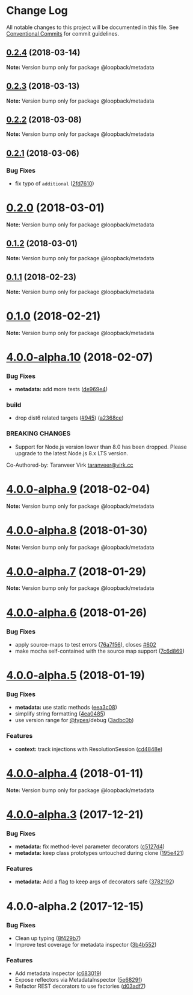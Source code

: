 # Change Log

All notable changes to this project will be documented in this file.
See [Conventional Commits](https://conventionalcommits.org) for commit guidelines.

<a name="0.2.4"></a>
## [0.2.4](https://github.com/strongloop/loopback-next/compare/@loopback/metadata@0.2.3...@loopback/metadata@0.2.4) (2018-03-14)




**Note:** Version bump only for package @loopback/metadata

<a name="0.2.3"></a>
## [0.2.3](https://github.com/strongloop/loopback-next/compare/@loopback/metadata@0.2.2...@loopback/metadata@0.2.3) (2018-03-13)




**Note:** Version bump only for package @loopback/metadata

<a name="0.2.2"></a>
## [0.2.2](https://github.com/strongloop/loopback-next/compare/@loopback/metadata@0.2.1...@loopback/metadata@0.2.2) (2018-03-08)




**Note:** Version bump only for package @loopback/metadata

<a name="0.2.1"></a>
## [0.2.1](https://github.com/strongloop/loopback-next/compare/@loopback/metadata@0.2.0...@loopback/metadata@0.2.1) (2018-03-06)


### Bug Fixes

* fix typo of `additional` ([2fd7610](https://github.com/strongloop/loopback-next/commit/2fd7610))




<a name="0.2.0"></a>
# [0.2.0](https://github.com/strongloop/loopback-next/compare/@loopback/metadata@0.1.2...@loopback/metadata@0.2.0) (2018-03-01)




**Note:** Version bump only for package @loopback/metadata

<a name="0.1.2"></a>
## [0.1.2](https://github.com/strongloop/loopback-next/compare/@loopback/metadata@0.1.1...@loopback/metadata@0.1.2) (2018-03-01)




**Note:** Version bump only for package @loopback/metadata

<a name="0.1.1"></a>
## [0.1.1](https://github.com/strongloop/loopback-next/compare/@loopback/metadata@0.1.0...@loopback/metadata@0.1.1) (2018-02-23)




**Note:** Version bump only for package @loopback/metadata

<a name="0.1.0"></a>
# [0.1.0](https://github.com/strongloop/loopback-next/compare/@loopback/metadata@4.0.0-alpha.10...@loopback/metadata@0.1.0) (2018-02-21)




**Note:** Version bump only for package @loopback/metadata

<a name="4.0.0-alpha.10"></a>
# [4.0.0-alpha.10](https://github.com/strongloop/loopback-next/compare/@loopback/metadata@4.0.0-alpha.9...@loopback/metadata@4.0.0-alpha.10) (2018-02-07)


### Bug Fixes

* **metadata:** add more tests ([de969e4](https://github.com/strongloop/loopback-next/commit/de969e4))


### build

* drop dist6 related targets ([#945](https://github.com/strongloop/loopback-next/issues/945)) ([a2368ce](https://github.com/strongloop/loopback-next/commit/a2368ce))


### BREAKING CHANGES

* Support for Node.js version lower than 8.0 has been dropped.
Please upgrade to the latest Node.js 8.x LTS version.

Co-Authored-by: Taranveer Virk <taranveer@virk.cc>




<a name="4.0.0-alpha.9"></a>
# [4.0.0-alpha.9](https://github.com/strongloop/loopback-next/compare/@loopback/metadata@4.0.0-alpha.8...@loopback/metadata@4.0.0-alpha.9) (2018-02-04)




**Note:** Version bump only for package @loopback/metadata

<a name="4.0.0-alpha.8"></a>
# [4.0.0-alpha.8](https://github.com/strongloop/loopback-next/compare/@loopback/metadata@4.0.0-alpha.7...@loopback/metadata@4.0.0-alpha.8) (2018-01-30)




**Note:** Version bump only for package @loopback/metadata

<a name="4.0.0-alpha.7"></a>
# [4.0.0-alpha.7](https://github.com/strongloop/loopback-next/compare/@loopback/metadata@4.0.0-alpha.6...@loopback/metadata@4.0.0-alpha.7) (2018-01-29)




**Note:** Version bump only for package @loopback/metadata

<a name="4.0.0-alpha.6"></a>
# [4.0.0-alpha.6](https://github.com/strongloop/loopback-next/compare/@loopback/metadata@4.0.0-alpha.5...@loopback/metadata@4.0.0-alpha.6) (2018-01-26)


### Bug Fixes

* apply source-maps to test errors ([76a7f56](https://github.com/strongloop/loopback-next/commit/76a7f56)), closes [#602](https://github.com/strongloop/loopback-next/issues/602)
* make mocha self-contained with the source map support ([7c6d869](https://github.com/strongloop/loopback-next/commit/7c6d869))




<a name="4.0.0-alpha.5"></a>
# [4.0.0-alpha.5](https://github.com/strongloop/loopback-next/compare/@loopback/metadata@4.0.0-alpha.4...@loopback/metadata@4.0.0-alpha.5) (2018-01-19)


### Bug Fixes

* **metadata:** use static methods ([eea3c08](https://github.com/strongloop/loopback-next/commit/eea3c08))
* simplify string formatting ([4ea0485](https://github.com/strongloop/loopback-next/commit/4ea0485))
* use version range for [@types](https://github.com/types)/debug ([3adbc0b](https://github.com/strongloop/loopback-next/commit/3adbc0b))


### Features

* **context:** track injections with ResolutionSession ([cd4848e](https://github.com/strongloop/loopback-next/commit/cd4848e))




<a name="4.0.0-alpha.4"></a>
# [4.0.0-alpha.4](https://github.com/strongloop/loopback-next/compare/@loopback/metadata@4.0.0-alpha.3...@loopback/metadata@4.0.0-alpha.4) (2018-01-11)




**Note:** Version bump only for package @loopback/metadata

<a name="4.0.0-alpha.3"></a>
# [4.0.0-alpha.3](https://github.com/strongloop/loopback-next/compare/@loopback/metadata@4.0.0-alpha.2...@loopback/metadata@4.0.0-alpha.3) (2017-12-21)


### Bug Fixes

* **metadata:** fix method-level parameter decorators ([c5127d4](https://github.com/strongloop/loopback-next/commit/c5127d4))
* **metadata:** keep class prototypes untouched during clone ([195e421](https://github.com/strongloop/loopback-next/commit/195e421))


### Features

* **metadata:** Add a flag to keep args of decorators safe ([3782192](https://github.com/strongloop/loopback-next/commit/3782192))




<a name="4.0.0-alpha.2"></a>
# 4.0.0-alpha.2 (2017-12-15)


### Bug Fixes

* Clean up typing ([8f429b7](https://github.com/strongloop/loopback-next/commit/8f429b7))
* Improve test coverage for metadata inspector ([3b4b552](https://github.com/strongloop/loopback-next/commit/3b4b552))


### Features

* Add metadata inspector ([c683019](https://github.com/strongloop/loopback-next/commit/c683019))
* Expose reflectors via MetadataInspector ([5e6829f](https://github.com/strongloop/loopback-next/commit/5e6829f))
* Refactor REST decorators to use factories ([d03adf7](https://github.com/strongloop/loopback-next/commit/d03adf7))
